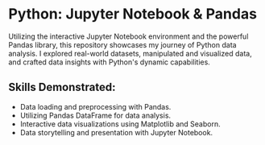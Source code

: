 # Python: Jupyter Notebook & Pandas
Utilizing the interactive Jupyter Notebook environment and the powerful Pandas library, this repository showcases my journey of Python data analysis. I explored real-world datasets, manipulated and visualized data, and crafted data insights with Python's dynamic capabilities.
## Skills Demonstrated:
- Data loading and preprocessing with Pandas.
- Utilizing Pandas DataFrame for data analysis.
- Interactive data visualizations using Matplotlib and Seaborn.
- Data storytelling and presentation with Jupyter Notebook.
